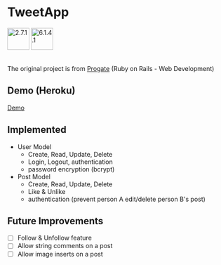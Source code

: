 # TweetApp

<div>
<img src="https://cdn.jsdelivr.net/gh/devicons/devicon/icons/ruby/ruby-original.svg" width="50" height="50" alt="2.7.1" /> 
<img src="https://cdn.jsdelivr.net/gh/devicons/devicon/icons/rails/rails-original-wordmark.svg" width="50" height="50" alt="6.1.4.1"/>
</div>

<br />

The original project is from [Progate](https://progate.com/courses/rails5) (Ruby on Rails - Web Development)

## Demo (Heroku)
[Demo](https://tranquil-depths-03408.herokuapp.com/)

## Implemented
- User Model
  + Create, Read, Update, Delete
  + Login, Logout, authentication
  + password encryption (bcrypt)
- Post Model
  + Create, Read, Update, Delete
  + Like & Unlike
  + authentication (prevent person A edit/delete person B's post)

## Future Improvements
- [ ] Follow & Unfollow feature
- [ ] Allow string comments on a post
- [ ] Allow image inserts on a post
